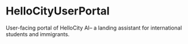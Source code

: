 # HelloCityUserPortal
User-facing portal of HelloCity AI– a landing assistant for international students and immigrants.
